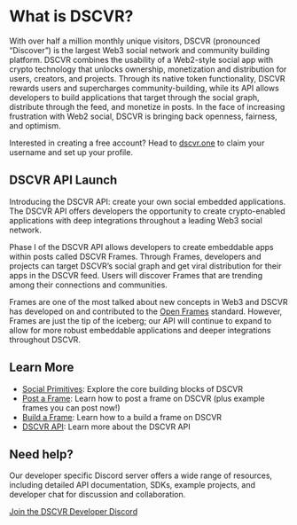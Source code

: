 # What is DSCVR?

With over half a million monthly unique visitors, DSCVR (pronounced “Discover”) is the largest Web3 social network and community building platform. DSCVR combines the usability of a Web2-style social app with crypto technology that unlocks ownership, monetization and distribution for users, creators, and projects. Through its native token functionality, DSCVR rewards users and supercharges community-building, while its API allows developers to build applications that target through the social graph, distribute through the feed, and monetize in posts. In the face of increasing frustration with Web2 social, DSCVR is bringing back openness, fairness, and optimism.

Interested in creating a free account? Head to [dscvr.one](https://www.dscvr.one) to claim your username and set up your profile.

## DSCVR API Launch

Introducing the DSCVR API: create your own social embedded applications. The DSCVR API offers developers the opportunity to create crypto-enabled applications with deep integrations throughout a leading Web3 social network.

Phase I of the DSCVR API allows developers to create embeddable apps within posts called DSCVR Frames. Through Frames, developers and projects can target DSCVR’s social graph and get viral distribution for their apps in the DSCVR feed. Users will discover Frames that are trending among their connections and communities.

Frames are one of the most talked about new concepts in Web3 and DSCVR has developed on and contributed to the [Open Frames](https://github.com/open-frames/standard/blob/v0.0.1/README.md) standard. However, Frames are just the tip of the iceberg; our API will continue to expand to allow for more robust embeddable applications and deeper integrations throughout DSCVR.

## Learn More

- [Social Primitives](/introduction/social-primitives): Explore the core building blocks of DSCVR
- [Post a Frame](./introduction/post-a-frame.md):  Learn how to post a frame on DSCVR (plus example frames you can post now!)
- [Build a Frame](./build/frames/build-a-frame.md): Learn how to a build a frame on DSCVR
- [DSCVR API](./build/dscvr-api/index.md): Learn more about the DSCVR API

## Need help?
Our developer specific Discord server offers a wide range of resources, including detailed API documentation, SDKs, example projects, and developer chat for discussion and collaboration. 

[Join the DSCVR Developer Discord](https://discord.gg/DX4CaFph3s)
